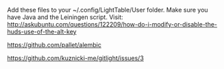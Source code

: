 Add these files to your ~/.config/LightTable/User folder.
Make sure you have Java and the Leiningen script.
Visit:
http://askubuntu.com/questions/122209/how-do-i-modify-or-disable-the-huds-use-of-the-alt-key

https://github.com/pallet/alembic

https://github.com/kuznicki-me/gitlight/issues/3
